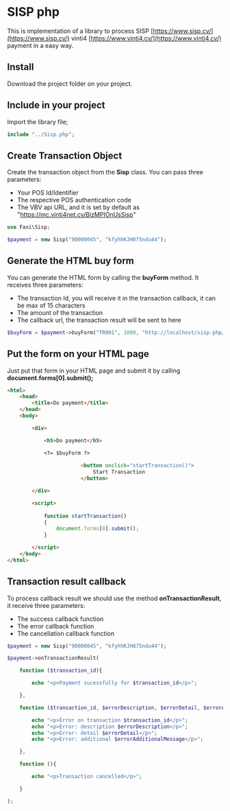 # SISP php
This is implementation of a library to process
SISP [https://www.sisp.cv/](https://www.sisp.cv/)
vinti4 [https://www.vinti4.cv/](https://www.vinti4.cv/) payment in a easy way.

## Install
Download the project folder on your project.

## Include in your project
Import the library file;

```php
include "../Sisp.php";
```

## Create Transaction Object
Create the transaction object from the **Sisp** class.
You can pass three parameters:
- Your POS Id/Identifier
- The respective POS authentication code
- The VBV api URL, and it is set by default as "https://mc.vinti4net.cv/BizMPIOnUsSisp" 

```php
use Faxi\Sisp;

$payment = new Sisp("90000045", "kfyhhKJH875ndu44");
```

## Generate the HTML buy form
You can generate the HTML form
by calling the **buyForm** method.
It receives three parameters:
- The transaction Id, you will receive it in the transaction callback, it can be max of 15 characters
- The amount of the transaction
- The callback url, the transaction result will be sent to here

```php
$buyForm = $payment->buyForm("TR001", 1000, "http://localhost/sisp-php/src/Faxi/samples/callback-buy.php");
```

## Put the form on your HTML page
Just put that form in your HTML page
and submit it by calling **document.forms[0].submit();**

```html
<html>
	<head>
		<title>Do payment</title>
	</head>
	<body>

		<div>

			<h5>Do payment</h5>

			<?= $buyForm ?>
            
                        <button onclick="startTransaction()">
                            Start Transaction
                        </button>

		</div>

		<script>
			
			function startTransaction()
			{
				document.forms[0].submit();
			}

		</script>
	</body>
</html>
```

## Transaction result callback
To process callback result we should use the method **onTransactionResult**,
it receive three parameters:
- The success callback function
- The error callback function
- The cancellation callback function

```php
$payment = new Sisp("90000045", "kfyhhKJH875ndu44");

$payment->onTransactionResult(

    function ($transaction_id){

        echo "<p>Payment sucessfully for $transaction_id</p>";

    },

    function ($transaction_id, $errorDescription, $errorDetail, $errorAdditionalMessage){

        echo "<p>Error on transaction $transaction_id</p>";
        echo "<p>Error: description $errorDescription</p>";
        echo "<p>Error: detail $errorDetail</p>";
        echo "<p>Error: additional $errorAdditionalMessage</p>";

    },

    function (){

        echo "<p>Transaction cancelled</p>";

    }

);
```
